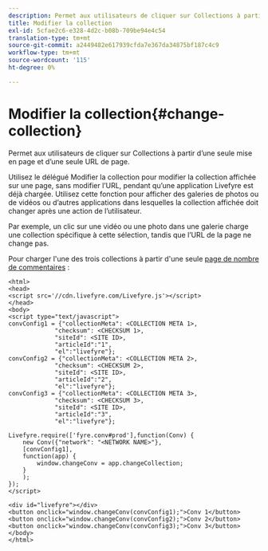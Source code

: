 ```yaml
---
description: Permet aux utilisateurs de cliquer sur Collections à partir d’une seule mise en page et d’une seule URL de page.
title: Modifier la collection
exl-id: 5cfae2c6-e328-4d2c-b08b-709be94e4c54
translation-type: tm+mt
source-git-commit: a2449482e617939cfda7e367da34875bf187c4c9
workflow-type: tm+mt
source-wordcount: '115'
ht-degree: 0%

---
```


# Modifier la collection{#change-collection}

Permet aux utilisateurs de cliquer sur Collections à partir d’une seule mise en page et d’une seule URL de page.

Utilisez le délégué Modifier la collection pour modifier la collection affichée sur une page, sans modifier l’URL, pendant qu’une application Livefyre est déjà chargée. Utilisez cette fonction pour afficher des galeries de photos ou de vidéos ou d’autres applications dans lesquelles la collection affichée doit changer après une action de l’utilisateur.

Par exemple, un clic sur une vidéo ou une photo dans une galerie charge une collection spécifique à cette sélection, tandis que l’URL de la page ne change pas.

Pour charger l&#39;une des trois collections à partir d&#39;une seule [page de nombre de commentaires](/help/implementation/c-advanced-topics/t-display-comment-count.md) :

```
<html> 
<head> 
<script src='//cdn.livefyre.com/Livefyre.js'></script> 
</head> 
<body> 
<script type="text/javascript"> 
convConfig1 = {"collectionMeta": <COLLECTION META 1>, 
             "checksum": <CHECKSUM 1>, 
             "siteId": <SITE ID>, 
             "articleId":"1", 
             "el":"livefyre"}; 
convConfig2 = {"collectionMeta": <COLLECTION META 2>, 
             "checksum": <CHECKSUM 2>, 
             "siteId": <SITE ID>, 
             "articleId":"2", 
             "el":"livefyre"}; 
convConfig3 = {"collectionMeta": <COLLECTION META 3>, 
             "checksum": <CHECKSUM 3>, 
             "siteId": <SITE ID>, 
             "articleId":"3", 
             "el":"livefyre"}; 
  
Livefyre.require(['fyre.conv#prod'],function(Conv) { 
    new Conv({"network": "<NETWORK NAME>"}, 
    [convConfig1], 
    function(app) {  
        window.changeConv = app.changeCollection; 
    } 
    ); 
}); 
</script> 
  
<div id="livefyre"></div> 
<button onclick="window.changeConv(convConfig1);">Conv 1</button> 
<button onclick="window.changeConv(convConfig2);">Conv 2</button> 
<button onclick="window.changeConv(convConfig3);">Conv 3</button> 
</body> 
</html>
```
